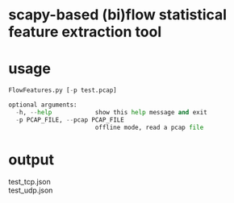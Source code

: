 # scapy-based (bi)flow statistical feature extraction tool

# usage

```python
FlowFeatures.py [-p test.pcap]

optional arguments:
  -h, --help            show this help message and exit
  -p PCAP_FILE, --pcap PCAP_FILE
                        offline mode, read a pcap file
```

# output

test_tcp.json<br>test_udp.json

```python

```
